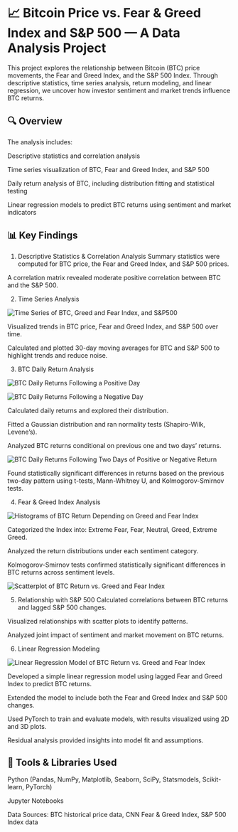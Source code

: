 # 📈 Bitcoin Price vs. Fear & Greed Index and S&P 500 — A Data Analysis Project
This project explores the relationship between Bitcoin (BTC) price movements, the Fear and Greed Index, and the S&P 500 Index. Through descriptive statistics, time series analysis, return modeling, and linear regression, we uncover how investor sentiment and market trends influence BTC returns.

## 🔍 Overview
The analysis includes:

Descriptive statistics and correlation analysis

Time series visualization of BTC, Fear and Greed Index, and S&P 500

Daily return analysis of BTC, including distribution fitting and statistical testing

Linear regression models to predict BTC returns using sentiment and market indicators

## 📊 Key Findings
1. Descriptive Statistics & Correlation Analysis
Summary statistics were computed for BTC price, the Fear and Greed Index, and S&P 500 prices.

A correlation matrix revealed moderate positive correlation between BTC and the S&P 500.

2. Time Series Analysis

![Time Series of BTC, Greed and Fear Index, and S&P500](images/BTC_Time_Series.png)

Visualized trends in BTC price, Fear and Greed Index, and S&P 500 over time.

Calculated and plotted 30-day moving averages for BTC and S&P 500 to highlight trends and reduce noise.

3. BTC Daily Return Analysis

![BTC Daily Returns Following a Positive Day](images/BTC_Return_Positive.png)

![BTC Daily Returns Following a Negative Day](images/BTC_Return_Negative.png)

Calculated daily returns and explored their distribution.

Fitted a Gaussian distribution and ran normality tests (Shapiro-Wilk, Levene’s).

Analyzed BTC returns conditional on previous one and two days’ returns.

![BTC Daily Returns Following Two Days of Positive or Negative Return](images/BTC_Two_Day_Return.png)

Found statistically significant differences in returns based on the previous two-day pattern using t-tests, Mann-Whitney U, and Kolmogorov-Smirnov tests.

4. Fear & Greed Index Analysis

![Histograms of BTC Return Depending on Greed and Fear Index](images/BTC_Greed_Index_Histos.png)

Categorized the Index into: Extreme Fear, Fear, Neutral, Greed, Extreme Greed.

Analyzed the return distributions under each sentiment category.

Kolmogorov-Smirnov tests confirmed statistically significant differences in BTC returns across sentiment levels.

![Scatterplot of BTC Return vs. Greed and Fear Index](images/BTC_Greed_Index_Scatter.png)

5. Relationship with S&P 500
Calculated correlations between BTC returns and lagged S&P 500 changes.

Visualized relationships with scatter plots to identify patterns.

Analyzed joint impact of sentiment and market movement on BTC returns.

6. Linear Regression Modeling

![Linear Regression Model of BTC Return vs. Greed and Fear Index](images/BTC_Linear_Reg.png)

Developed a simple linear regression model using lagged Fear and Greed Index to predict BTC returns.

Extended the model to include both the Fear and Greed Index and S&P 500 changes.

Used PyTorch to train and evaluate models, with results visualized using 2D and 3D plots.

Residual analysis provided insights into model fit and assumptions.

## 🧠 Tools & Libraries Used
Python (Pandas, NumPy, Matplotlib, Seaborn, SciPy, Statsmodels, Scikit-learn, PyTorch)

Jupyter Notebooks

Data Sources: BTC historical price data, CNN Fear & Greed Index, S&P 500 Index data

